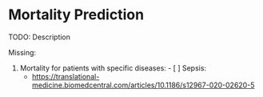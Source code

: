 # Mortality Prediction

TODO: Description

Missing:
  1. Mortality for patients with specific diseases:
    - [ ] Sepsis:
      * https://translational-medicine.biomedcentral.com/articles/10.1186/s12967-020-02620-5
